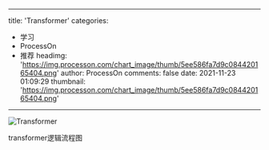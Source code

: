 
---
title: 'Transformer'
categories: 
 - 学习
 - ProcessOn
 - 推荐
headimg: 'https://img.processon.com/chart_image/thumb/5ee586fa7d9c084420165404.png'
author: ProcessOn
comments: false
date: 2021-11-23 01:09:29
thumbnail: 'https://img.processon.com/chart_image/thumb/5ee586fa7d9c084420165404.png'
---

<div>   
<img class="thumb" alt="Transformer" src="https://img.processon.com/chart_image/thumb/5ee586fa7d9c084420165404.png" referrerpolicy="no-referrer">
<p>transformer逻辑流程图</p>  
</div>
            